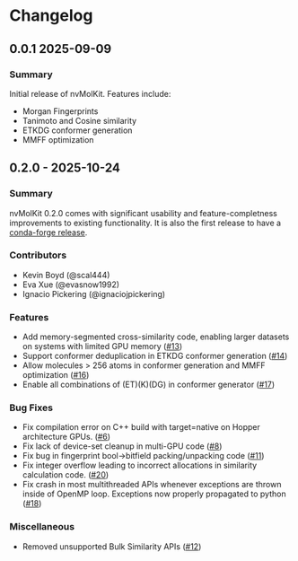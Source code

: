# Changelog

## 0.0.1  2025-09-09

### Summary 

Initial release of nvMolKit. Features include:
- Morgan Fingerprints
- Tanimoto and Cosine similarity
- ETKDG conformer generation
- MMFF optimization

## 0.2.0 - 2025-10-24

### Summary

nvMolKit 0.2.0 comes with significant usability and feature-completness improvements to existing functionality. It is also
the first release to have a [conda-forge release](https://anaconda.org/conda-forge/nvmolkit).

### Contributors
- Kevin Boyd (@scal444)
- Eva Xue (@evasnow1992)
- Ignacio Pickering (@ignaciojpickering)

### Features
- Add memory-segmented cross-similarity code, enabling larger datasets on systems with limited GPU memory ([#13](https://github.com/NVIDIA-Digital-Bio/nvMolKit/pull/13))
- Support conformer deduplication in ETKDG conformer generation ([#14](https://github.com/NVIDIA-Digital-Bio/nvMolKit/pull/14))
- Allow molecules > 256 atoms in conformer generation and MMFF optimization ([#16](https://github.com/NVIDIA-Digital-Bio/nvMolKit/pull/16))
- Enable all combinations of (ET)(K)(DG) in conformer generator ([#17](https://github.com/NVIDIA-Digital-Bio/nvMolKit/pull/17))

### Bug Fixes
- Fix compilation error on C++ build with target=native on Hopper architecture GPUs. ([#6](https://github.com/NVIDIA-Digital-Bio/nvMolKit/pull/6))
- Fix lack of device-set cleanup in multi-GPU code ([#8](https://github.com/NVIDIA-Digital-Bio/nvMolKit/pull/8))
- Fix bug in fingerprint bool->bitfield packing/unpacking code ([#11](https://github.com/NVIDIA-Digital-Bio/nvMolKit/pull/11))
- Fix integer overflow leading to incorrect allocations in similarity calculation code. ([#20](https://github.com/NVIDIA-Digital-Bio/nvMolKit/pull/20))
- Fix crash in most multithreaded APIs whenever exceptions are thrown inside of OpenMP loop. Exceptions now properly propagated to python ([#18](https://github.com/NVIDIA-Digital-Bio/nvMolKit/pull/18))

### Miscellaneous
- Removed unsupported Bulk Similarity APIs ([#12](https://github.com/NVIDIA-Digital-Bio/nvMolKit/pull/12))